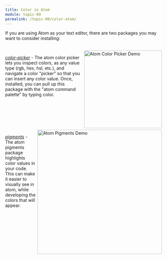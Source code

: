 ```yaml
---
title: Color in Atom
module: topic-09
permalink: /topic-09/color-atom/
---
```


<div class="divider-heading"></div>

If you are using Atom as your text editor, there are two packages you may want to consider installing:

<br/>

<div style="display: inline-block; width: 100%;">
  <img src="https://i.github-camo.com/467c72e686f00893c3d36bf46499e76c10f31787/68747470733a2f2f6769746875622e636f6d2f74686f6d61736c696e647374726f6d2f636f6c6f722d7069636b65722f7261772f6d61737465722f707265766965772e676966" alt="Atom Color Picker Demo" title="Atom Color Picker Demo" style="float: right; width: 250px; margin: 0 0 5px 5px; border: none" />

  <p><a href="https://atom.io/packages/color-picker" target="_blank"><i>color-picker</i></a> - The atom color picker lets you inspect colors, as any value type (rgb, hex, hsl, etc.), and navigate a color "picker" so that you can insert any color value. Once, installed, you can pull up this package with the "atom command palette" by typing color.</p>
</div>

<br />

<div style="display: inline-block; width: 100%;">
  <img src="https://i.github-camo.com/802d8b759d01e70861f95f99495731f19b145b03/687474703a2f2f61626533332e6769746875622e696f2f61746f6d2d7069676d656e74732f7069676d656e74732e6769663f7261773d74727565" alt="Atom Pigments Demo" title="Atom Pigments Demo" style="float: right; width: 400px; margin: 0 0 5px 5px; border: none" />

  <p><a href="https://atom.io/packages/pigments" target="_blank"><i>pigments</i></a> - The atom pigments package highlights color values in your code. This can make it easier to visually see in atom, while developing the colors that will appear.</p>
</div>
